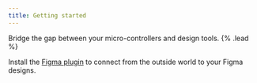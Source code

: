 ```yaml
---
title: Getting started
---
```


Bridge the gap between your micro-controllers and design tools.  {% .lead %}

Install the [Figma plugin](https://www.figma.com/community/plugin/1373258770799080545) to connect from the outside world to your Figma designs.
